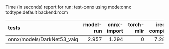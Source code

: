 Time (in seconds) report for run: test-onnx using mode:onnx todtype:default backend:rocm

| tests                      |   model-run |   onnx-import |   torch-mlir |   iree-compile |   inference |
|:---------------------------|------------:|--------------:|-------------:|---------------:|------------:|
| onnx/models/DarkNet53_vaiq |       2.957 |         1.294 |            0 |          7.284 |       0.026 |
